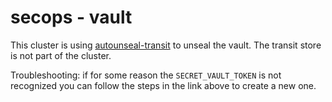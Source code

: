 # secops - vault

This cluster is using [autounseal-transit](https://learn.hashicorp.com/tutorials/vault/autounseal-transit) to unseal the vault. The transit store is not part of the cluster.

Troubleshooting: if for some reason the `SECRET_VAULT_TOKEN` is not recognized you can follow the steps in the link above to create a new one.
